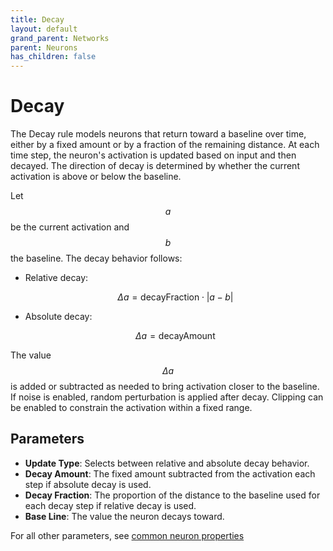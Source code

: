 ```yaml
---
title: Decay
layout: default
grand_parent: Networks
parent: Neurons
has_children: false
---
```


# Decay

The Decay rule models neurons that return toward a baseline over time, either by a fixed amount or by a fraction of the remaining distance. At each time step, the neuron's activation is updated based on input and then decayed. The direction of decay is determined by whether the current activation is above or below the baseline.

Let $$a$$ be the current activation and $$b$$ the baseline. The decay behavior follows:

- Relative decay:

  $$
  \Delta a = \text{decayFraction} \cdot |a - b|
  $$

- Absolute decay:

  $$
  \Delta a = \text{decayAmount}
  $$

The value $$\Delta a$$ is added or subtracted as needed to bring activation closer to the baseline. If noise is enabled, random perturbation is applied after decay. Clipping can be enabled to constrain the activation within a fixed range.

## Parameters

- **Update Type**: Selects between relative and absolute decay behavior.
- **Decay Amount**: The fixed amount subtracted from the activation each step if absolute decay is used.
- **Decay Fraction**: The proportion of the distance to the baseline used for each decay step if relative decay is used.
- **Base Line**: The value the neuron decays toward.

For all other parameters, see [common neuron properties](/docs/network/neurons/index#common-neuron-properties)

